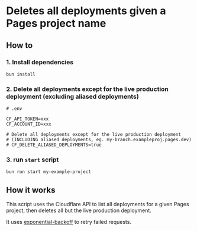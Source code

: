 # Deletes all deployments given a Pages project name

## How to

### 1. Install dependencies

`bun install`

### 2. Delete all deployments except for the live production deployment (excluding aliased deployments)

```env
# .env

CF_API_TOKEN=xxx
CF_ACCOUNT_ID=xxx

# Delete all deployments except for the live production deployment
# (INCLUDING aliased deployments, eg. my-branch.exampleproj.pages.dev)
# CF_DELETE_ALIASED_DEPLOYMENTS=true
```

### 3. run `start` script

`bun run start my-example-project`

## How it works

This script uses the Cloudflare API to list all deployments for a given Pages project, then deletes all but the live production deployment.

It uses [exponential-backoff](https://www.npmjs.com/package/exponential-backoff) to retry failed requests.

